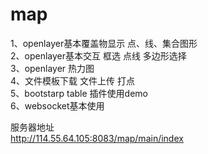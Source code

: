 # map
1、openlayer基本覆盖物显示  点、线、集合图形  
2、openlayer基本交互 框选 点线  多边形选择  
3、openlayer 热力图  
4、文件模板下载 文件上传 打点  
5、bootstarp  table 插件使用demo  
6、websocket基本使用  

服务器地址  
http://114.55.64.105:8083/map/main/index